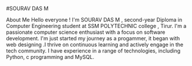 #SOURAV DAS M

About Me
Hello everyone ! I'm SOURAV DAS M , second-year Diploma in Computer Engineering student at SSM POLYTECHNIC college , Tirur. I'm a passionate computer science enthusiast with a focus on software development. I'm just started my journey as a progammer, it began with web designing .I thrive on continuous learning and actively engage in the tech community. I have experience in a range of technologies, including Python, c programming and MySQL.

